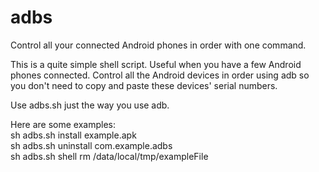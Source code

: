 adbs
====

Control all your connected Android phones in order with one command.

This is a quite simple shell script. 
Useful when you have a few Android phones connected. Control all the Android devices in order using adb so you don't need to copy and paste these devices' serial numbers.

Use adbs.sh just the way you use adb.  

Here are some examples:  
sh adbs.sh install example.apk  
sh adbs.sh uninstall com.example.adbs  
sh adbs.sh shell rm /data/local/tmp/exampleFile

